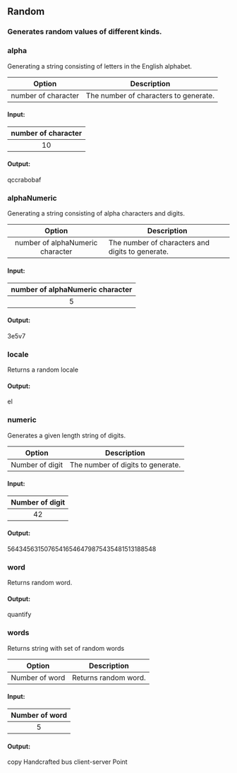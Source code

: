## Random

### Generates random values of different kinds.

### alpha
Generating a string consisting of letters in the English alphabet.

|Option| Description|
|:------:|------|
|number of character|The number of characters to generate.|

#### Input:
|number of character|
|:----:|
|10|

#### Output:
qccrabobaf


### alphaNumeric
Generating a string consisting of alpha characters and digits.

|Option| Description|
|:------:|------|
|number of alphaNumeric character|The number of characters and digits to generate.|

#### Input:
|number of alphaNumeric character|
|:----:|
|5|

#### Output:
3e5v7


### locale
Returns a random locale

#### Output:
el


### numeric
Generates a given length string of digits.

|Option| Description|
|:------:|------|
|Number of digit|The number of digits to generate.|

#### Input:
|Number of digit|
|:----:|
|42|

#### Output:
56434563150765416546479875435481513188548


### word
Returns random word.

#### Output:
quantify


### words
Returns string with set of random words

|Option| Description|
|:------:|------|
|Number of word|Returns random word.|

#### Input:
|Number of word|
|:----:|
|5|

#### Output:
copy Handcrafted bus client-server Point
